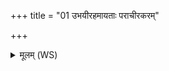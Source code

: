 +++
title = "01 उभयीरहमायताः पराचीरकरम्"

+++
<details><summary>मूलम् (WS)</summary>

उभयीरहमायताः पराचीरकरं त्वत् । तु. शौ.सं. ६.९  
देवेभिरन्या अस्ता बह्वीरन्या अथो दिवम् ॥॥ १ ॥  
नमस्ते रुद्रास्यते नमः प्रतिहिताभ्यः ।  
नमो विसृज्यमानाभ्यो नमो निपतिताभ्यः ॥ २ ॥
</details>